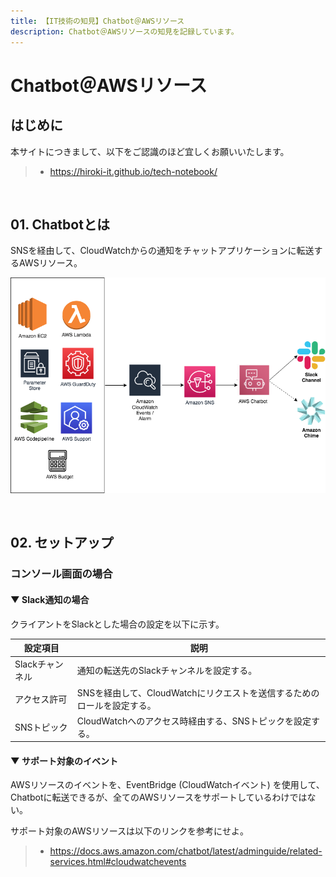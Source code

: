 ```yaml
---
title: 【IT技術の知見】Chatbot＠AWSリソース
description: Chatbot＠AWSリソースの知見を記録しています。
---
```


# Chatbot＠AWSリソース

## はじめに

本サイトにつきまして、以下をご認識のほど宜しくお願いいたします。

> - https://hiroki-it.github.io/tech-notebook/

<br>

## 01. Chatbotとは

SNSを経由して、CloudWatchからの通知をチャットアプリケーションに転送するAWSリソース。

![ChatbotとSNSの連携](https://raw.githubusercontent.com/hiroki-it/tech-notebook-images/master/images/ChatbotとSNSの連携.png)

<br>

## 02. セットアップ

### コンソール画面の場合

#### ▼ Slack通知の場合

クライアントをSlackとした場合の設定を以下に示す。

| 設定項目        | 説明                                                                    |
| --------------- | ----------------------------------------------------------------------- |
| Slackチャンネル | 通知の転送先のSlackチャンネルを設定する。                               |
| アクセス許可    | SNSを経由して、CloudWatchにリクエストを送信するためのロールを設定する。 |
| SNSトピック     | CloudWatchへのアクセス時経由する、SNSトピックを設定する。               |

#### ▼ サポート対象のイベント

AWSリソースのイベントを、EventBridge (CloudWatchイベント) を使用して、Chatbotに転送できるが、全てのAWSリソースをサポートしているわけではない。

サポート対象のAWSリソースは以下のリンクを参考にせよ。

> - https://docs.aws.amazon.com/chatbot/latest/adminguide/related-services.html#cloudwatchevents

<br>
